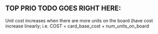 

## TOP PRIO TODO GOES RIGHT HERE:


Unit cost increases when there are more units on the board 
(have cost increase linearly; i.e.  COST = card_base_cost + num_units_on_board




